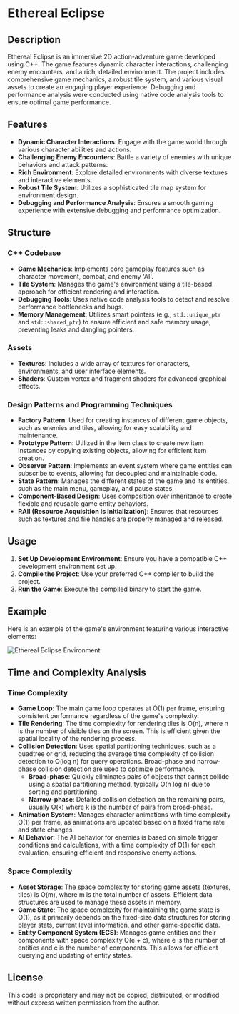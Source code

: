 # Ethereal Eclipse

## Description

Ethereal Eclipse is an immersive 2D action-adventure game developed using C++. The game features dynamic character interactions, challenging enemy encounters, and a rich, detailed environment. The project includes comprehensive game mechanics, a robust tile system, and various visual assets to create an engaging player experience. Debugging and performance analysis were conducted using native code analysis tools to ensure optimal game performance.

## Features

- **Dynamic Character Interactions**: Engage with the game world through various character abilities and actions.
- **Challenging Enemy Encounters**: Battle a variety of enemies with unique behaviors and attack patterns.
- **Rich Environment**: Explore detailed environments with diverse textures and interactive elements.
- **Robust Tile System**: Utilizes a sophisticated tile map system for environment design.
- **Debugging and Performance Analysis**: Ensures a smooth gaming experience with extensive debugging and performance optimization.

## Structure

### C++ Codebase

- **Game Mechanics**: Implements core gameplay features such as character movement, combat, and enemy 'AI'.
- **Tile System**: Manages the game's environment using a tile-based approach for efficient rendering and interaction.
- **Debugging Tools**: Uses native code analysis tools to detect and resolve performance bottlenecks and bugs.
- **Memory Management**: Utilizes smart pointers (e.g., `std::unique_ptr` and `std::shared_ptr`) to ensure efficient and safe memory usage, preventing leaks and dangling pointers.

### Assets

- **Textures**: Includes a wide array of textures for characters, environments, and user interface elements.
- **Shaders**: Custom vertex and fragment shaders for advanced graphical effects.

### Design Patterns and Programming Techniques

- **Factory Pattern**: Used for creating instances of different game objects, such as enemies and tiles, allowing for easy scalability and maintenance.
- **Prototype Pattern**: Utilized in the Item class to create new item instances by copying existing objects, allowing for efficient item creation.
- **Observer Pattern**: Implements an event system where game entities can subscribe to events, allowing for decoupled and maintainable code.
- **State Pattern**: Manages the different states of the game and its entities, such as the main menu, gameplay, and pause states.
- **Component-Based Design**: Uses composition over inheritance to create flexible and reusable game entity behaviors.
- **RAII (Resource Acquisition Is Initialization)**: Ensures that resources such as textures and file handles are properly managed and released.

## Usage

1. **Set Up Development Environment**: Ensure you have a compatible C++ development environment set up.
2. **Compile the Project**: Use your preferred C++ compiler to build the project.
3. **Run the Game**: Execute the compiled binary to start the game.

## Example

Here is an example of the game's environment featuring various interactive elements:

![Ethereal Eclipse Environment](example_environment.png)

## Time and Complexity Analysis

### Time Complexity

- **Game Loop**: The main game loop operates at O(1) per frame, ensuring consistent performance regardless of the game's complexity.
- **Tile Rendering**: The time complexity for rendering tiles is O(n), where n is the number of visible tiles on the screen. This is efficient given the spatial locality of the rendering process.
- **Collision Detection**: Uses spatial partitioning techniques, such as a quadtree or grid, reducing the average time complexity of collision detection to O(log n) for query operations. Broad-phase and narrow-phase collision detection are used to optimize performance.
  - **Broad-phase**: Quickly eliminates pairs of objects that cannot collide using a spatial partitioning method, typically O(n log n) due to sorting and partitioning.
  - **Narrow-phase**: Detailed collision detection on the remaining pairs, usually O(k) where k is the number of pairs from broad-phase.
- **Animation System**: Manages character animations with time complexity O(1) per frame, as animations are updated based on a fixed frame rate and state changes.
- **AI Behavior**: The AI behavior for enemies is based on simple trigger conditions and calculations, with a time complexity of O(1) for each evaluation, ensuring efficient and responsive enemy actions.

### Space Complexity

- **Asset Storage**: The space complexity for storing game assets (textures, tiles) is O(m), where m is the total number of assets. Efficient data structures are used to manage these assets in memory.
- **Game State**: The space complexity for maintaining the game state is O(1), as it primarily depends on the fixed-size data structures for storing player stats, current level information, and other game-specific data.
- **Entity Component System (ECS)**: Manages game entities and their components with space complexity O(e + c), where e is the number of entities and c is the number of components. This allows for efficient querying and updating of entity states.

## License

This code is proprietary and may not be copied, distributed, or modified without express written permission from the author.
